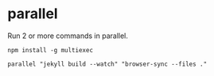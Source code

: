 # parallel

Run 2 or more commands in parallel.

```
npm install -g multiexec
```

```
parallel "jekyll build --watch" "browser-sync --files ."
```
